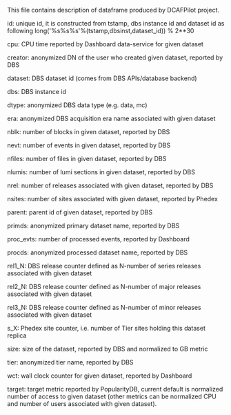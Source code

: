 This file contains description of dataframe produced by DCAFPilot project.

id: unique id, it is constructed from tstamp, dbs instance id and dataset id as
following long('%s%s%s'%(tstamp,dbsinst,dataset_id)) % 2**30

cpu: CPU time reported by Dashboard data-service for given dataset

creator: anonymized DN of the user who created given dataset, reported by DBS

dataset: DBS dataset id (comes from DBS APIs/database backend)

dbs: DBS instance id

dtype: anonymized DBS data type (e.g. data, mc)

era: anonymized DBS acquisition era name associated with given dataset

nblk: number of blocks in given dataset, reported by DBS

nevt: number of events in given dataset, reported by DBS

nfiles: number of files in given dataset, reported by DBS

nlumis: number of lumi sections in given dataset, reported by DBS

nrel: number of releases associated with given dataset, reported by DBS

nsites: number of sites associated with given dataset, reported by Phedex

parent: parent id of given dataset, reported by DBS

primds: anonymized primary dataset name, reported by DBS

proc_evts: number of processed events, reported by Dashboard

procds: anonymized processed dataset name, reported by DBS

rel1_N: DBS release counter defined as N-number of series releases associated
with given dataset

rel2_N: DBS release counter defined as N-number of major releases associated
with given dataset

rel3_N: DBS release counter defined as N-number of minor releases associated
with given dataset

s_X: Phedex site counter, i.e. number of Tier sites holding this dataset
replica

size: size of the dataset, reported by DBS and normalized to GB metric

tier: anonymized tier name, reported by DBS

wct: wall clock counter for given dataset, reported by Dashboard

target: target metric reported by PopularityDB, current default is normalized
number of access to given dataset (other metrics can be normalized CPU and
number of users associated with given dataset).

